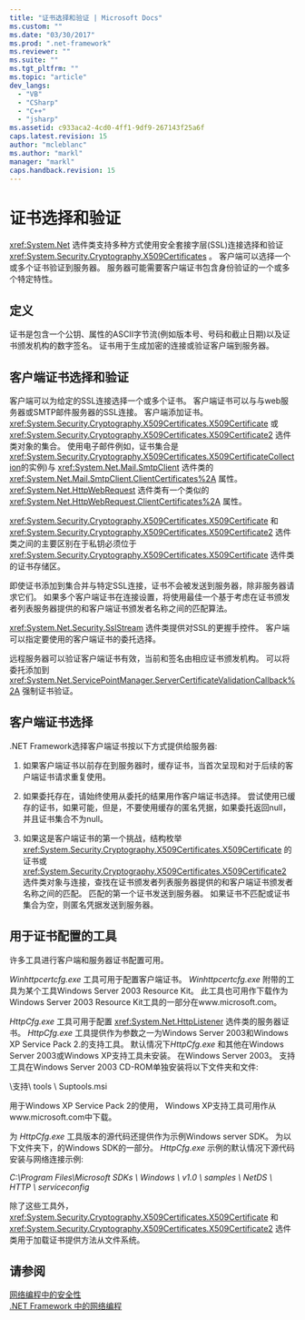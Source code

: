 ```yaml
---
title: "证书选择和验证 | Microsoft Docs"
ms.custom: ""
ms.date: "03/30/2017"
ms.prod: ".net-framework"
ms.reviewer: ""
ms.suite: ""
ms.tgt_pltfrm: ""
ms.topic: "article"
dev_langs: 
  - "VB"
  - "CSharp"
  - "C++"
  - "jsharp"
ms.assetid: c933aca2-4cd0-4ff1-9df9-267143f25a6f
caps.latest.revision: 15
author: "mcleblanc"
ms.author: "markl"
manager: "markl"
caps.handback.revision: 15
---
```

# 证书选择和验证
<xref:System.Net> 选件类支持多种方式使用安全套接字层\(SSL\)连接选择和验证 <xref:System.Security.Cryptography.X509Certificates> 。  客户端可以选择一个或多个证书验证到服务器。  服务器可能需要客户端证书包含身份验证的一个或多个特定特性。  
  
## 定义  
 证书是包含一个公钥、属性的ASCII字节流\(例如版本号、号码和截止日期\)以及证书颁发机构的数字签名。  证书用于生成加密的连接或验证客户端到服务器。  
  
## 客户端证书选择和验证  
 客户端可以为给定的SSL连接选择一个或多个证书。  客户端证书可以与与web服务器或SMTP邮件服务器的SSL连接。  客户端添加证书。 <xref:System.Security.Cryptography.X509Certificates.X509Certificate> 或 <xref:System.Security.Cryptography.X509Certificates.X509Certificate2> 选件类对象的集合。  使用电子邮件例如，证书集合是 <xref:System.Security.Cryptography.X509Certificates.X509CertificateCollection>的实例\)与 <xref:System.Net.Mail.SmtpClient> 选件类的 <xref:System.Net.Mail.SmtpClient.ClientCertificates%2A> 属性。  <xref:System.Net.HttpWebRequest> 选件类有一个类似的 <xref:System.Net.HttpWebRequest.ClientCertificates%2A> 属性。  
  
 <xref:System.Security.Cryptography.X509Certificates.X509Certificate> 和 <xref:System.Security.Cryptography.X509Certificates.X509Certificate2> 选件类之间的主要区别在于私钥必须位于 <xref:System.Security.Cryptography.X509Certificates.X509Certificate> 选件类的证书存储区。  
  
 即使证书添加到集合并与特定SSL连接，证书不会被发送到服务器，除非服务器请求它们。  如果多个客户端证书在连接设置，将使用最佳一个基于考虑在证书颁发者列表服务器提供的和客户端证书颁发者名称之间的匹配算法。  
  
 <xref:System.Net.Security.SslStream> 选件类提供对SSL的更握手控件。  客户端可以指定要使用的客户端证书的委托选择。  
  
 远程服务器可以验证客户端证书有效，当前和签名由相应证书颁发机构。  可以将委托添加到 <xref:System.Net.ServicePointManager.ServerCertificateValidationCallback%2A> 强制证书验证。  
  
## 客户端证书选择  
 .NET Framework选择客户端证书按以下方式提供给服务器:  
  
1.  如果客户端证书以前存在到服务器时，缓存证书，当首次呈现和对于后续的客户端证书请求重复使用。  
  
2.  如果委托存在，请始终使用从委托的结果用作客户端证书选择。  尝试使用已缓存的证书，如果可能，但是，不要使用缓存的匿名凭据，如果委托返回null，并且证书集合不为null。  
  
3.  如果这是客户端证书的第一个挑战，结构枚举 <xref:System.Security.Cryptography.X509Certificates.X509Certificate> 的证书或 <xref:System.Security.Cryptography.X509Certificates.X509Certificate2> 选件类对象与连接，查找在证书颁发者列表服务器提供的和客户端证书颁发者名称之间的匹配。  匹配的第一个证书发送到服务器。  如果证书不匹配或证书集合为空，则匿名凭据发送到服务器。  
  
## 用于证书配置的工具  
 许多工具进行客户端和服务器证书配置可用。  
  
 *Winhttpcertcfg.exe* 工具可用于配置客户端证书。  *Winhttpcertcfg.exe* 附带的工具为某个工具Windows Server 2003 Resource Kit。  此工具也可用作下载作为Windows Server 2003 Resource Kit工具的一部分在www.microsoft.com。  
  
 *HttpCfg.exe* 工具可用于配置 <xref:System.Net.HttpListener> 选件类的服务器证书。  *HttpCfg.exe* 工具提供作为参数之一为Windows Server 2003和Windows XP Service Pack 2.的支持工具。  默认情况下*HttpCfg.exe* 和其他在Windows Server 2003或Windows XP支持工具未安装。  在Windows Server 2003。  支持工具在Windows Server 2003 CD\-ROM单独安装将以下文件夹和文件:  
  
 \\支持\\ tools \\ Suptools.msi  
  
 用于Windows XP Service Pack 2的使用， Windows XP支持工具可用作从www.microsoft.com中下载。  
  
 为 *HttpCfg.exe* 工具版本的源代码还提供作为示例Windows server SDK。  为以下文件夹下，的Windows SDK的一部分。 *HttpCfg.exe* 示例的默认情况下源代码安装与网络连接示例:  
  
 *C:\\Program Files\\Microsoft SDKs \\ Windows \\ v1.0 \\ samples \\ NetDS \\ HTTP \\ serviceconfig*  
  
 除了这些工具外， <xref:System.Security.Cryptography.X509Certificates.X509Certificate> 和 <xref:System.Security.Cryptography.X509Certificates.X509Certificate2> 选件类用于加载证书提供方法从文件系统。  
  
## 请参阅  
 [网络编程中的安全性](../../../docs/framework/network-programming/security-in-network-programming.md)   
 [.NET Framework 中的网络编程](../../../docs/framework/network-programming/index.md)